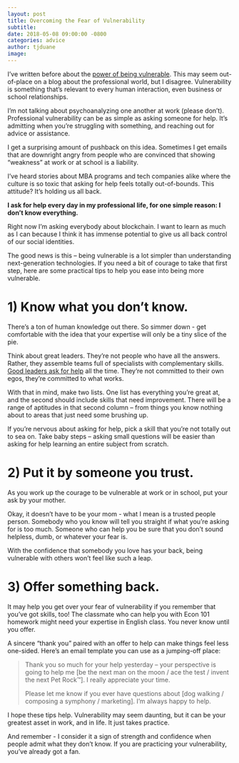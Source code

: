 ```yaml
---
layout: post
title: Overcoming the Fear of Vulnerability
subtitle:
date: 2018-05-08 09:00:00 -0800
categories: advice
author: tjduane
image:
---
```


I’ve written before about the [power of being vulnerable][link1]. This may seem out-of-place on a blog about the professional world, but I disagree. Vulnerability is something that’s relevant to every human interaction, even business or school relationships.

I’m not talking about psychoanalyzing one another at work (please don’t). Professional vulnerability can be as simple as asking someone for help. It’s admitting when you’re struggling with something, and reaching out for advice or assistance.

I get a surprising amount of pushback on this idea. Sometimes I get emails that are downright angry from people who are convinced that showing “weakness” at work or at school is a liability.

I’ve heard stories about MBA programs and tech companies alike where the culture is so toxic that asking for help feels totally out-of-bounds. This attitude? It’s holding us all back.

**I ask for help every day in my professional life, for one simple reason: I don’t know everything.**

Right now I’m asking everybody about blockchain.  I want to learn as much as I can  because I think it has immense potential to give us all back control of our social identities.  

The good news is this – being vulnerable is a lot simpler than understanding next-generation technologies. If you need a bit of courage to take that first step, here are some practical tips to help you ease into being more vulnerable.

# 1)	Know what you don’t know.

There’s a ton of human knowledge out there. So simmer down - get comfortable with the idea that your expertise will only be a tiny slice of the pie.

Think about great leaders. They’re not people who have all the answers. Rather, they assemble teams full of specialists with complementary skills. [Good leaders ask for help][link2] all the time. They’re not committed to their own egos, they’re committed to what works.

With that in mind, make two lists. One list has everything you’re great at, and the second should include skills that need improvement. There will be a range of aptitudes in that second column – from things you know nothing about to areas that just need some brushing up.

If you’re nervous about asking for help, pick a skill that you’re not totally out to sea on. Take baby steps – asking small questions will be easier than asking for help learning an entire subject from scratch.

# 2)	Put it by someone you trust.

As you work up the courage to be vulnerable at work or in school, put your ask by your mother.

Okay, it doesn’t have to be your mom - what I mean is a trusted people person. Somebody who you know will tell you straight if what you’re asking for is too much.  Someone who can help you be sure that you don’t sound helpless, dumb, or whatever your fear is.

With the confidence that somebody you love has your back, being vulnerable with others won’t feel like such a leap.

# 3)	Offer something back.

It may help you get over your fear of vulnerability if you remember that you’ve got skills, too! The classmate who can help you with Econ 101 homework might need your expertise in English class. You never know until you offer.

A sincere “thank you” paired with an offer to help can make things feel less one-sided. Here’s an email template you can use as a jumping-off place:


> Thank you so much for your help yesterday – your perspective is going to help me [be the next man on the moon / ace the test / invent the next Pet Rock™]. I really appreciate your time.
>
> Please let me know if you ever have questions about [dog walking / composing a symphony / marketing]. I’m always happy to help.


I hope these tips help. Vulnerability may seem daunting, but it can be your greatest asset in work, and in life. It just takes practice.

And remember - I consider it a sign of strength and confidence when people admit what they don’t know. If you are practicing your vulnerability, you’ve already got a fan.




[link1]: https://blog.brightcrowd.com/the-art-of-the-ask/
[link2]: https://www.forbes.com/sites/erikaandersen/2012/10/09/great-leaders-dont-do-it-alone-they-get-help/#59d0124e5930
[brightcrowd]: https://brightcrowd.com
